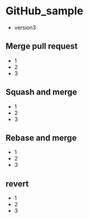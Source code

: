 # GitHub_sample

* version3

## Merge pull request

* 1
* 2
* 3

## Squash and merge

* 1
* 2
* 3

## Rebase and merge

* 1
* 2
* 3

## revert

* 1
* 2
* 3

